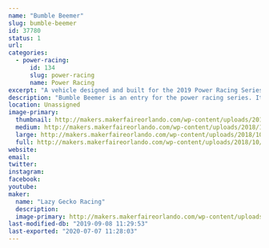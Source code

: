 ```yaml
---
name: "Bumble Beemer"
slug: bumble-beemer
id: 37780
status: 1
url: 
categories:
  - power-racing:
      id: 134
      slug: power-racing
      name: Power Racing
excerpt: "A vehicle designed and built for the 2019 Power Racing Series. "
description: "Bumble Beemer is an entry for the power racing series. It features a completely custom welded steel frame, is powered by a BOMA brushless motor and a single reduction chain box. Its max speed is 20+ mph"
location: Unassigned
image-primary:
  thumbnail: http://makers.makerfaireorlando.com/wp-content/uploads/2018/10/ACTION-SHOT-150x150.png
  medium: http://makers.makerfaireorlando.com/wp-content/uploads/2018/10/ACTION-SHOT-300x296.png
  large: http://makers.makerfaireorlando.com/wp-content/uploads/2018/10/ACTION-SHOT.png
  full: http://makers.makerfaireorlando.com/wp-content/uploads/2018/10/ACTION-SHOT.png
website: 
email: 
twitter: 
instagram: 
facebook: 
youtube: 
maker:
  name: "Lazy Gecko Racing"
  description:
  image-primary: http://makers.makerfaireorlando.com/wp-content/uploads/2018/10/17835014_1109992515812267_9157395315728724930_o-1024x1024.png
last-modified-db: "2019-09-08 11:29:53"
last-exported: "2020-07-07 11:28:03"
---
```

